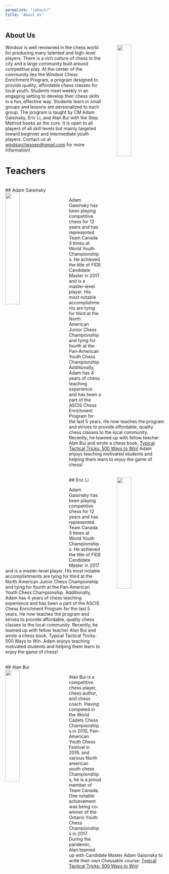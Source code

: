 ```yaml
---
permalink: "/about/"
title: "About Us"
---
```


## About Us

<img style="float: right; padding-left: 50px" src="https://alanbui1.github.io/chess-website/assets/images/teamPhoto.png"  width="30%" height="30%" >

Windsor is well renowned in the chess world for producing many talented and high-level players. There is a rich culture of chess in the city and a large community built around competitive play. At the center of the community lies the Windsor Chess Enrichment Program, a program designed to provide quality, affordable chess classes for local youth. Students meet weekly in an engaging setting to develop their chess skills in a fun, effective way. Students learn in small groups and lessons are personalized to each group. The program is taught by CM Adam Gaisinsky, Eric Li, and Alan Bui with the Step Method books as the core. It is open to all players of all skill levels but mainly targeted toward beginner and intermediate youth players. Contact us at windsorchessep@gmail.com for more information!

# Teachers
<br>
## Adam Gaisinsky
<br>
<img style="float: left; padding-right: 50px" src="https://alanbui1.github.io/chess-website/assets/images/adam2.png"  width="30%" height="30%" >

Adam Gaisinsky has been playing competitive chess for 12 years and has represented Team Canada 3 times at World Youth Championships. He achieved the title of FIDE Candidate Master in 2017 and is a master-level player. His most notable accomplishments are tying for third at the North American Junior Chess Championship and tying for fourth at the Pan-American Youth Chess Championship. Additionally, Adam has 4 years of chess teaching experience and has been a part of the ASCIS Chess Enrichment Program for the last 5 years. He now teaches the program and strives to provide affordable, quality chess classes to the local community. Recently, he teamed up with fellow teacher Alan Bui and wrote a chess book, [Typical Tactical Tricks: 500 Ways to Win!](https://www.chessable.com/typical-tactical-tricks-500-ways-to-win/course/77784/) Adam enjoys teaching motivated students and helping them learn to enjoy the game of chess!


<br>
## Eric Li
<img style="float: right; padding-left: 50px" src="https://alanbui1.github.io/chess-website/assets/images/adam.png"  width="30%" height="30%" >
<p>
Adam Gaisinsky has been playing competitive chess for 12 years and has represented Team Canada 3 times at World Youth Championships. He achieved the title of FIDE Candidate Master in 2017 and is a master-level player. His most notable accomplishments are tying for third at the North American Junior Chess Championship and tying for fourth at the Pan-American Youth Chess Championship. Additionally, Adam has 4 years of chess teaching experience and has been a part of the ASCIS Chess Enrichment Program for the last 5 years. He now teaches the program and strives to provide affordable, quality chess classes to the local community. Recently, he teamed up with fellow teacher Alan Bui and wrote a chess book, Typical Tactical Tricks: 500 Ways to Win. Adam enjoys teaching motivated students and helping them learn to enjoy the game of chess!
</p>

<br>
## Alan Bui
<br>
<img style="float: left; padding-right: 50px" src="https://alanbui1.github.io/chess-website/assets/images/alan.JPEG"  width="30%" height="30%" >

Alan Bui is a competitive chess player, chess author, and chess coach. Having competed in the World Cadets Chess Championships in 2015, Pan-American Youth Chess Festival in 2019, and various North american youth chess Championships, he is a proud member of Team Canada. One notable achievement was being co-winner of the Ontario Youth Chess Championships in 2017. During the pandemic, Alan teamed up with Candidate Master Adam Gaisinsky to write their own Chessable course: [Typical Tactical Tricks: 500 Ways to Win!](https://www.chessable.com/typical-tactical-tricks-500-ways-to-win/course/77784/)